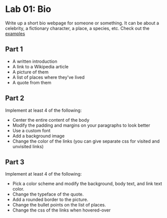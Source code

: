 # Lab 01: Bio

Write up a short bio webpage for someone or something. It can be about a celebrity, a fictionary character, a place, a species, etc.  Check out the [examples](https://github.com/PdxCodeGuild/class_bumble_bee/tree/main/2%20HTML%20%2B%20CSS/labs/images)

## Part 1

- A written introduction
- A link to a Wikipedia article
- A picture of them
- A list of places where they've lived
- A quote from them

## Part 2

Implement at least 4 of the following:

- Center the entire content of the body
- Modify the padding and margins on your paragraphs to look better
- Use a custom font
- Add a background image
- Change the color of the links (you can give separate css for visited and unvisited links)

## Part 3

Implement at least 4 of the following:

- Pick a color scheme and modify the background, body text, and link text color.
- Change the typeface of the quote.
- Add a rounded border to the picture.
- Change the bullet points on the list of places.
- Change the css of the links when hovered-over
